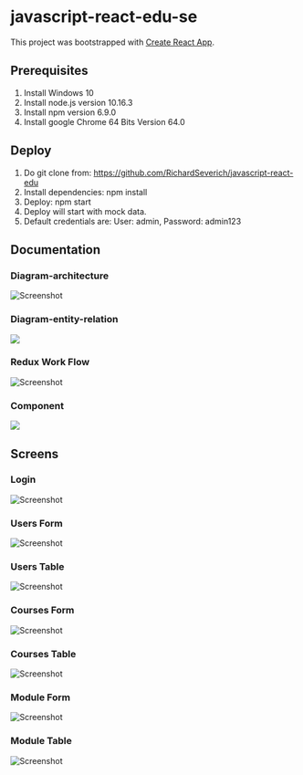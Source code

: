 # javascript-react-edu-se

This project was bootstrapped with [Create React App](https://github.com/facebookincubator/create-react-app).

## Prerequisites

1. Install Windows 10
2. Install node.js version 10.16.3
3. Install npm version 6.9.0
4. Install google Chrome 64 Bits Version 64.0

## Deploy

1. Do git clone from: https://github.com/RichardSeverich/javascript-react-edu
2. Install dependencies: npm install
3. Deploy: npm start
4. Deploy will start with mock data.
5. Default credentials are: User: admin, Password: admin123

## Documentation

### Diagram-architecture

![Screenshot](documentation/javascript-react-edu-architecture.jpg)

### Diagram-entity-relation

<img align="center" src="documentation/javascript-react-edu-entity-relation.jpg">

### Redux Work Flow

![Screenshot](documentation/javascript-react-edu-redux-work-flow.jpg)

### Component

<img align="center" src="documentation/javascript-react-edu-component.jpg">

## Screens

### Login

![Screenshot](documentation/ui-loguin.jpg)

### Users Form

![Screenshot](documentation/ui-users-form.jpg)

### Users Table

![Screenshot](documentation/ui-users-table.jpg)

### Courses Form

![Screenshot](documentation/ui-courses-form.jpg)

### Courses Table

![Screenshot](documentation/ui-courses-table.jpg)

### Module Form

![Screenshot](documentation/ui-modules-form.jpg)

### Module Table

![Screenshot](documentation/ui-modules-table.jpg)
